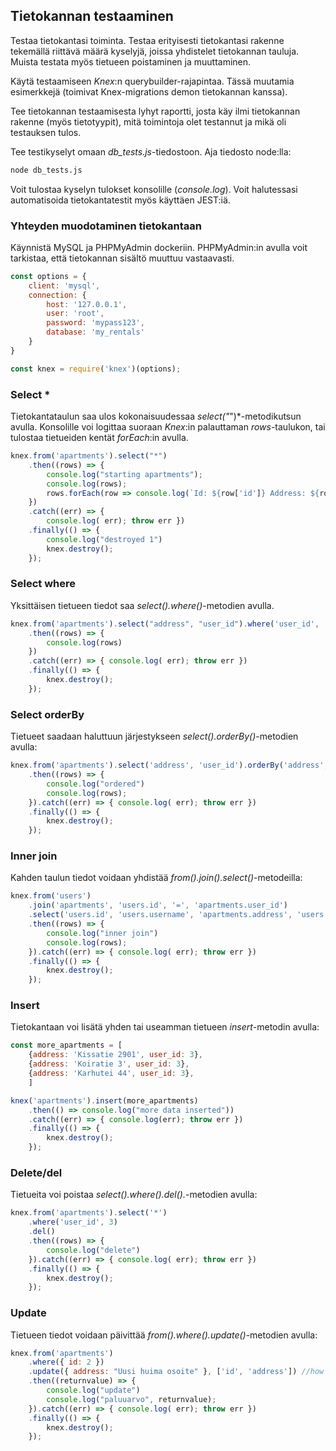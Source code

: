 ## Tietokannan testaaminen

Testaa tietokantasi toiminta. Testaa erityisesti tietokantasi rakenne tekemällä riittävä määrä kyselyjä, joissa yhdistelet tietokannan tauluja. Muista testata myös tietueen poistaminen ja muuttaminen.

Käytä testaamiseen *Knex*:n querybuilder-rajapintaa. Tässä muutamia esimerkkejä (toimivat Knex-migrations demon tietokannan kanssa).

Tee tietokannan testaamisesta lyhyt raportti, josta käy ilmi tietokannan rakenne (myös tietotyypit), mitä toimintoja olet testannut ja mikä oli testauksen tulos.

Tee testikyselyt omaan *db_tests.js*-tiedostoon. Aja tiedosto node:lla:

```cmd
node db_tests.js
```

Voit tulostaa kyselyn tulokset konsolille (*console.log*). Voit halutessasi automatisoida tietokantatestit myös käyttäen JEST:iä.

### Yhteyden muodotaminen tietokantaan

Käynnistä MySQL ja PHPMyAdmin dockeriin. PHPMyAdmin:in avulla voit tarkistaa, että tietokannan sisältö muuttuu vastaavasti.

```js
const options = {
    client: 'mysql',
    connection: {
        host: '127.0.0.1',
        user: 'root',
        password: 'mypass123',
        database: 'my_rentals'
    }
}

const knex = require('knex')(options);
```

### Select *

Tietokantataulun saa ulos kokonaisuudessaa *select("*")*-metodikutsun avulla. Konsolille voi logittaa suoraan *Knex*:in palauttaman *rows*-taulukon, tai tulostaa tietueiden kentät *forEach*:in avulla.

```js
knex.from('apartments').select("*")
    .then((rows) => {
        console.log("starting apartments");
        console.log(rows);
        rows.forEach(row => console.log(`Id: ${row['id']} Address: ${row['address']} User_id: ${row['user_id']}`));
    })
    .catch((err) => {
        console.log( err); throw err })
    .finally(() => {
        console.log("destroyed 1")
        knex.destroy();
    });
```

### Select where

Yksittäisen tietueen tiedot saa *select().where()*-metodien avulla.

```js
knex.from('apartments').select("address", "user_id").where('user_id', '>=', '2')
    .then((rows) => {
        console.log(rows)
    })
    .catch((err) => { console.log( err); throw err })
    .finally(() => {
        knex.destroy();
    });
```

### Select orderBy

Tietueet saadaan haluttuun järjestykseen *select().orderBy()*-metodien avulla:

```js
knex.from('apartments').select('address', 'user_id').orderBy('address', 'asc')
    .then((rows) => {
        console.log("ordered")
        console.log(rows);
    }).catch((err) => { console.log( err); throw err })
    .finally(() => {
        knex.destroy();
    });
```

### Inner join

Kahden taulun tiedot voidaan yhdistää *from().join().select()*-metodeilla:

```js
knex.from('users')
    .join('apartments', 'users.id', '=', 'apartments.user_id')
    .select('users.id', 'users.username', 'apartments.address', 'users.email')
    .then((rows) => {
        console.log("inner join")
        console.log(rows);
    }).catch((err) => { console.log( err); throw err })
    .finally(() => {
        knex.destroy();
    });
```

### Insert

Tietokantaan voi lisätä yhden tai useamman tietueen *insert*-metodin avulla:

```js
const more_apartments = [
    {address: 'Kissatie 2901', user_id: 3},
    {address: 'Koiratie 3', user_id: 3},
    {address: 'Karhutei 44', user_id: 3},
    ]

knex('apartments').insert(more_apartments)
    .then(() => console.log("more data inserted"))
    .catch((err) => { console.log(err); throw err })
    .finally(() => {
        knex.destroy();
    });
```

### Delete/del

Tietueita voi poistaa *select().where().del().*-metodien avulla:

```js
knex.from('apartments').select('*')
    .where('user_id', 3)
    .del()
    .then((rows) => {
        console.log("delete")
    }).catch((err) => { console.log( err); throw err })
    .finally(() => {
        knex.destroy();
    });
```

### Update

Tietueen tiedot voidaan päivittää *from().where().update()*-metodien avulla:

```js
knex.from('apartments')
    .where({ id: 2 })
    .update({ address: "Uusi huima osoite" }, ['id', 'address']) //how to addess these?
    .then((returnvalue) => {
        console.log("update")
        console.log("paluuarvo", returnvalue);
    }).catch((err) => { console.log( err); throw err })
    .finally(() => {
        knex.destroy();
    });
```
